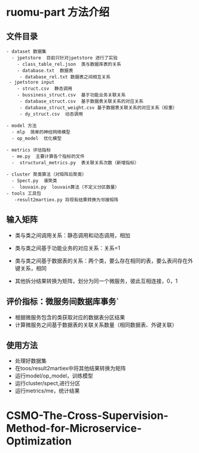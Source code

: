 # ruomu-part  方法介绍


## 文件目录
```
- dataset 数据集
  - jpetstore  目前只针对jpetstore 进行了实验
    - class_table_rel.json  类与数据库表的关系
    - database.txt  数据表
     - database_rel.txt 数据表之间相互关系
 - jpetstore input
    - struct.csv  静态调用
    - bussiness_struct.csv  基于功能业务关联关系
     - database_struct.csv  基于数据表关联关系的对应关系
     - database_struct_weight.csv 基于数据表关联关系的对应关系（权重）
     - dy_struct.csv  动态调用

- model 方法
  - mlp  简单的神经网络模型
  - op_model  优化模型
  
- metrics 评估指标
  - me.py  主要计算各个指标的文件
  -  structural_metrics.py  表关联关系次数（新增指标）
  
- cluster 聚类算法（对矩阵后聚类）
  - Spect.py  谱聚类
  -  louvain.py  louvain算法（不定义分区数量）
- tools 工具包
   -result2martiex.py 将现有结果转换为邻接矩阵
```

## 输入矩阵

- 类与类之间调用关系：静态调用和动态调用，相加
- 类与类之间基于功能业务的对应关系：关系=1
- 类与类之间基于数据表的关系：两个类，要么存在相同的表，要么表间存在外键关系，相同

- 其他拆分结果转换为矩阵，划分为同一个微服务，彼此互相连接，0，1
## 评价指标：微服务间数据库事务`
- 根据微服务包含的类获取对应的数据表分区结果
- 计算微服务之间基于数据表的关联关系数量（相同数据表、外键关联）
## 使用方法
- 处理好数据集
- 在toos/result2martiex中将其他结果转换为矩阵
- 运行model/op_model，训练模型
- 运行cluster/spect,进行分区
- 运行metrics/me，统计结果
# CSMO-The-Cross-Supervision-Method-for-Microservice-Optimization
